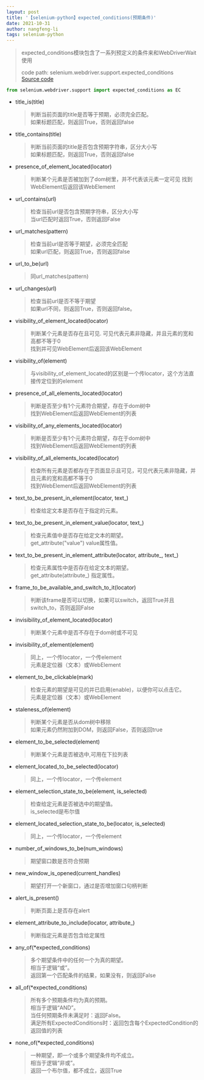 ```yaml
---
layout: post
title: '【selenium-python】expected_conditions(预期条件)'
date: 2021-10-31
author: nangfeng-li
tags: selenium-python
---
```


> expected_conditions模块包含了一系列预定义的条件来和WebDriverWait使用 <br>
> 
> code path: selenium.webdriver.support.expected_conditions <br>
> [Source code](https://www.selenium.dev/selenium/docs/api/py/_modules/selenium/webdriver/support/expected_conditions.html)


```python
from selenium.webdriver.support import expected_conditions as EC
```

- title_is(title)
  > 判断当前页面的title是否等于预期，必须完全匹配。<br>
  > 如果标题匹配，则返回True，否则返回false

- title_contains(title)
  > 判断当前页面的title是否包含预期字符串，区分大小写 <br>
  > 如果标题匹配，则返回True，否则返回false
  
- presence_of_element_located(locator)
  > 判断某个元素是否被加到了dom树里，并不代表该元素一定可见
  > 找到WebElement后返回该WebElement

- url_contains(url)
  > 检查当前url是否包含预期字符串，区分大小写 <br>
  > 当url匹配时返回True，否则返回False

- url_matches(pattern)
  > 检查当前url是否等于期望，必须完全匹配 <br>
  > 如果url匹配，则返回True，否则返回false

- url_to_be(url)
  > 同url_matches(pattern)
  
- url_changes(url)
  > 检查当前url是否不等于期望 <br>
  > 如果url不同，则返回True，否则返回false。

- visibility_of_element_located(locator)
  > 判断某个元素是否存在且可见. 可见代表元素非隐藏，并且元素的宽和高都不等于0 <br>
  > 找到并可见WebElement后返回该WebElement
  
- visibility_of(element)
  > 与visibility_of_element_located的区别是一个传locator，这个方法直接传定位到的element

- presence_of_all_elements_located(locator)
  > 判断是否至少有1个元素符合期望，存在于dom树中 <br>
  > 找到WebElement后返回WebElement的列表

- visibility_of_any_elements_located(locator)
  > 判断是否至少有1个元素符合期望，存在于dom树中 <br>
  > 找到WebElement后返回WebElement的列表

- visibility_of_all_elements_located(locator)
  > 检查所有元素是否都存在于页面显示且可见，可见代表元素非隐藏，并且元素的宽和高都不等于0 <br>
  > 找到WebElement后返回WebElement的列表
  
- text_to_be_present_in_element(locator, text_)
  > 检查给定文本是否存在于指定的元素。
  
- text_to_be_present_in_element_value(locator, text_)
  > 检查元素值中是否存在给定文本的期望。 <br>
  > get_attribute("value")  value属性值。

- text_to_be_present_in_element_attribute(locator, attribute_, text_)
  > 检查元素属性中是否存在给定文本的期望。 <br>
  > get_attribute(attribute_)  指定属性。
  
- frame_to_be_available_and_switch_to_it(locator)
  > 判断该frame是否可以切换，如果可以switch，返回True并且switch_to，否则返回False
  
- invisibility_of_element_located(locator)
  > 判断某个元素中是否不存在于dom树或不可见

- invisibility_of_element(element)
  > 同上，一个传locator，一个传element <br>
  > 元素是定位器（文本）或WebElement

- element_to_be_clickable(mark)
  >检查元素的期望是可见的并已启用(enable)，以便你可以点击它。 <br>
  > 元素是定位器（文本）或WebElement
  
- staleness_of(element)
  > 判断某个元素是否从dom树中移除 <br>
  > 如果元素仍然附加到DOM，则返回False，否则返回true
  
- element_to_be_selected(element)
  > 判断某个元素是否被选中,可用在下拉列表

- element_located_to_be_selected(locator)
  > 同上，一个传locator，一个传element

- element_selection_state_to_be(element, is_selected)
  > 检查给定元素是否被选中的期望值。 <br>
  > is_selected是布尔值
  
- element_located_selection_state_to_be(locator, is_selected)
  > 同上，一个传locator，一个传element

- number_of_windows_to_be(num_windows)
  > 期望窗口数是否符合预期

- new_window_is_opened(current_handles)
  > 期望打开一个新窗口，通过是否增加窗口句柄判断
  
- alert_is_present()
  > 判断页面上是否存在alert

- element_attribute_to_include(locator, attribute_)
  > 判断指定元素是否包含给定属性
  
- any_of(*expected_conditions)
  > 多个期望条件中的任何一个为真的期望。 <br>
  > 相当于逻辑“或”。 <br>
  > 返回第一个匹配条件的结果，如果没有，则返回False
  
- all_of(*expected_conditions)
  >所有多个预期条件均为真的预期。 <br>
  > 相当于逻辑“AND”。 <br>
  >当任何预期条件未满足时：返回False。 <br>
  >满足所有ExpectedConditions时：返回包含每个ExpectedCondition的返回值的列表
  
- none_of(*expected_conditions)
  > 一种期望，即一个或多个期望条件均不成立。 <br>
  > 相当于逻辑“非或”。 <br>
  > 返回一个布尔值，都不成立，返回True